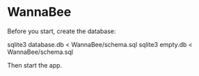 # WannaBee

Before you start, create the database:

sqlite3 database.db < WannaBee/schema.sql
sqlite3 empty.db < WannaBee/schema.sql

Then start the app.
